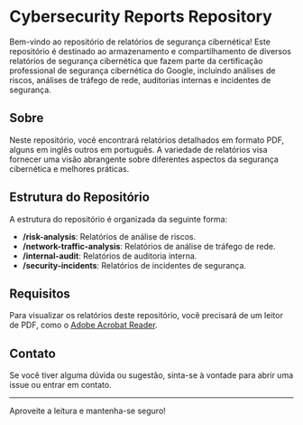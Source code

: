 # Cybersecurity Reports Repository

Bem-vindo ao repositório de relatórios de segurança cibernética! Este repositório é destinado ao armazenamento e compartilhamento de diversos relatórios de segurança cibernética que fazem parte da certificação professional de segurança cibernética do Google, incluindo análises de riscos, análises de tráfego de rede, auditorias internas e incidentes de segurança.

## Sobre

Neste repositório, você encontrará relatórios detalhados em formato PDF, alguns em inglês outros em português. A variedade de relatórios visa fornecer uma visão abrangente sobre diferentes aspectos da segurança cibernética e melhores práticas.

## Estrutura do Repositório

A estrutura do repositório é organizada da seguinte forma:

- **/risk-analysis**: Relatórios de análise de riscos.
- **/network-traffic-analysis**: Relatórios de análise de tráfego de rede.
- **/internal-audit**: Relatórios de auditoria interna.
- **/security-incidents**: Relatórios de incidentes de segurança.

## Requisitos

Para visualizar os relatórios deste repositório, você precisará de um leitor de PDF, como o [Adobe Acrobat Reader](https://get.adobe.com/reader/).

## Contato

Se você tiver alguma dúvida ou sugestão, sinta-se à vontade para abrir uma issue ou entrar em contato.

---

Aproveite a leitura e mantenha-se seguro!
